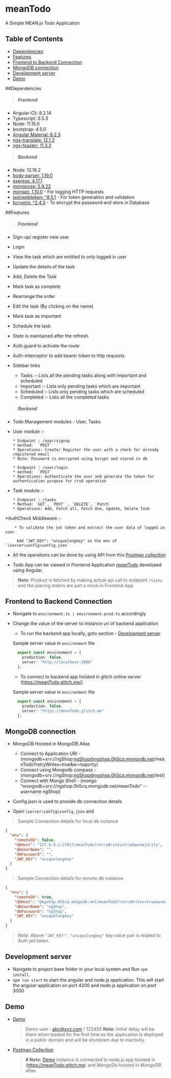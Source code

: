 # meanTodo

A Simple MEAN.js Todo Application 

## Table of Contents
- [Dependencies](README.md#dependencies)
- [Features](README.md#features)
- [Frontend to Backend Connection](README.md#frontend-to-backend-connection)
- [MongoDB connection](README.md#mongodb-connection)
- [Development server](README.md#development-server)
- [Demo](README.md#demo)

##Dependencies
 > ##### Frontend
 * Angular-Cli: 8.2.14
 * Typescript: 3.5.3
 * Node: 11.15.0
 * bootstrap: 4.5.0
 * [Angular Material: 8.2.3](https://www.npmjs.com/package/@angular/material)
 * [ngx-translate: 12.1.2](https://www.npmjs.com/package/@ngx-translate/core)
 * [ngx-toaster: 11.3.3](https://www.npmjs.com/package/ngx-toastr)
 
 > ##### Backend
  * Node: 12.16.2
  * [body-parser: 1.19.0](https://www.npmjs.com/package/body-parser)
  * [express: 4.17.1](https://www.npmjs.com/package/express)
  * [mongoose: 5.9.22](https://www.npmjs.com/package/mongoose)
  * [morgan: 1.10.0](https://www.npmjs.com/package/morgan) - For logging HTTP requests
  * [jsonwebtoken: ^8.5.1](https://www.npmjs.com/package/jsonwebtoken) - For token generation and validation
  * [bcryptjs: ^2.4.3](https://www.npmjs.com/package/bcryptjs) - To encrypt the password and store in Database
  
##Features

> ##### Frontend
  * Sign-up/ register new user
  * Login 
  * View the task which are entitled to only logged in user 
  * Update the details of the task
  * Add, Delete the Task
  * Mark task as complete
  * Rearrange the order
  * Edit the task (By clicking on the name) 
  * Mark task as important
  * Schedule the task
  * State is maintained after the refresh.
  * Auth.guard to activate the route
  * Auth-interceptor to add bearer token to http requests
  
  * Sidebar links
       
       * Tasks :- Lists all the pending tasks along with important and scheduled
       * Important :- Lists only pending tasks which are important
       * Scheduled :- Lists only pending tasks which are scheduled
       * Completed :- Lists all the completed tasks
  
> ##### Backend
  * Todo Management modules - User, Tasks
  * User module :-
  
        * Endpoint : /user/signup 
        * method:  `POST`
        * Operations: Create/ Register the user with a check for already registered email
        * Note: Password is encrypted using bcrypt and stored in db
        
        * Endpoint : /user/login 
        * method:  `POST`
        * Operations: Authenticate the user and generate the token for authentication purpose for crud operation
  
  * Task module :-
  
        * Endpoint : /tasks 
        * Method: `GET`, `POST` , `DELETE`, `Patch`
        * Operations: Add, Fetch all, Fetch One, Update, Delete Task
  
  *AuthCheck Middleware :-
  
        * To validate the jwt token and extract the user data of logged in user
        
         Add "JWT_KEY": "uniquelongkey" in the env of `\server\config\config.json`

        
  * All the operations can be done by using API from this [Postman collection](https://documenter.getpostman.com/view/11998783/T1DpBGvM) 

  * Todo App can be viewed in Frontend Application [meanTodo](https://samyajithm.github.io/meanTodo/#/login) developed using Angular.
   
  > **Note**: Product is fetched by making actual api call to endpoint `/tasks` and the placing orders are just a mock in Frontend App


## Frontend to Backend Connection
  * Navigate to `environment.ts | environment.prod.ts` accordingly
  * Change the value of the server to instance uri of backend application
      * To run the backend app locally, goto section - [Development server](README.md#development-server)
      
      Sample server value in `environment` file
      ```typescript
        export const environment = {
          production: false,
          server: "http://localhost:3000"
        };         
      ```  
      * To connect to backend app hoisted in glitch online server (https://meanTodo.glitch.me/)
      
      Sample server value in `environment` file
      ```typescript
        export const environment = {
          production: false,
          server: "https://meanTodo.glitch.me"
        };         
      ```  
      
## MongoDB connection 
* MongoDB Hoisted in MongoDB Atlas 
    * Connect to Application URI -(mongodb+srv://ngShop:ngShop@ngshop.0h5cq.mongodb.net/meanTodo?retryWrites=true&w=majority)
    * Connect using Mongodb compass - (mongodb+srv://ngShop:ngShop@ngshop.0h5cq.mongodb.net/test) 
    * Connect with Mongo Shell - (mongo "mongodb+srv://ngshop.0h5cq.mongodb.net/meanTodo" --username ngShop)

* Config.json is used to provide db connection details
* Open `\server\config\config.json` and

> Sample Connection details for local db instance
```json
{
  "env": {
    "remoteDb": false,
    "dbHost": "127.0.0.1:27017/meanTodo?retryWrites=true&w=majority",
    "dbUserName": "",
    "dbPassword": "",
    "JWT_KEY": "uniquelongkey"
  }
}
```
> Sample Connection details for remote db instance
```json
{
  "env": {
    "remoteDb": true,
    "dbHost": "@ngshop.0h5cq.mongodb.net/meanTodo?retryWrites=true&w=majority",
    "dbUserName": "ngShop",
    "dbPassword": "ngShop",
    "JWT_KEY": "uniquelongkey"
  }
}
```  
>*Note:* Above `"JWT_KEY": "uniquelongkey"` key:value pair is related to Auth jwt token.
## Development server

* Navigate to project base folder in your local system and Run `npm install`.
* `npm run start` to start the angular and node.js application. This will start the angular application on port 4200 and node.js application on port 3000


## Demo 

* [Demo](https://samyajithm.github.io/meanTodo/#/login)
    > Demo user : abc@xyz.com / 123456
    > **Note:** Initial delay will be there when loaded for the first time as the application is deployed in a public domain and will be shutdown due to inactivity.
* [Postman Collection](https://documenter.getpostman.com/view/11998783/T1DpBGvM)

  > **# Note:** [Demo](https://samyajithm.github.io/meanTodo/#/login) instance is connected to node.js app hoisted in (https://meanTodo.glitch.me) and MongoDb hoisted in MongoDB atlas.
